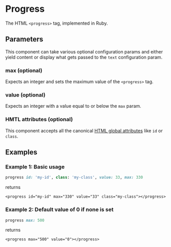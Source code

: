 # Progress

The HTML `<progress>` tag, implemented in Ruby.

## Parameters

This component can take various optional configuration params and either yield content or display what gets passed to the `text` configuration param.

### max \(optional\)

Expects an integer and sets the maximum value of the `<progress>` tag.

### value \(optional\)

Expects an integer with a value equal to or below the `max` param.

### HMTL attributes \(optional\)

This component accepts all the canonical [HTML global attributes](https://www.w3schools.com/tags/ref_standardattributes.asp) like `id` or `class`.

## Examples

### Example 1: Basic usage

```ruby
progress id: 'my-id', class: 'my-class', value: 33, max: 330
```

returns

```markup
<progress id="my-id" max="330" value="33" class="my-class"></progress>
```

### Example 2: Default value of 0 if none is set

```ruby
progress max: 500
```

returns

```markup
<progress max="500" value="0"></progress>
```


